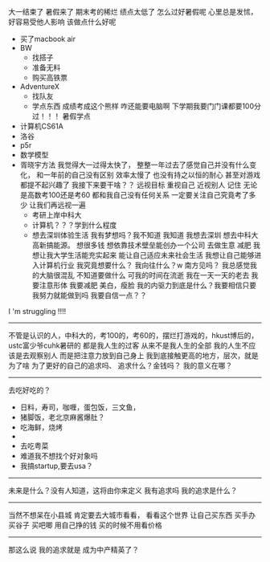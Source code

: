 大一结束了
暑假来了
期末考的稀烂
绩点太低了
怎么过好暑假呢
心里总是发怵，好容易受他人影响
该做点什么好呢
- 买了macbook air
- BW
	- 找搭子
	- 准备无料
	- 购买高铁票
- AdventureX
	 - 找队友
	 - 学点东西
成绩考成这个熊样
咋还能要电脑啊
下学期我要门门课都要100分过！！！
暑假学点
- 计算机CS61A
- 洛谷
- p5r
- 数学模型
- 胥晓宇方法
我觉得大一过得太快了，
整整一年过去了感觉自己并没有什么变化，
和一年前的自己没有区别
效率太慢了
也没有持之以恒的耐心
甚至对游戏都提不起兴趣了
我接下来要干啥？？
远视目标
重视自己
近视别人
记住
无论是高数考100还是考60
都和我自己没有任何关系
一定要关注自己究竟考了多少
让我们再远视一遍
	- 考研上岸中科大
	- 计算机？？？学到什么程度
	- 想去深圳体验生活
我有梦想吗？我不知道
我知道
我想去深圳
想去中科大高新搞能源。
想很多钱
想依靠技术壁垒能创办一个公司
去做生意
减肥
我想让我大学生活能充实起来
能让自己适应未来社会生活
我想让自己能够进入计算机行业
我究竟想要什么？
我向往什么？w
南方见吗？
我总感觉我的大脑很混乱
不知道要做什么
可我的时间在流逝
我在一天一天的老去
我要注意形体
我要减肥
美白，瘦脸
我的内驱力到底是什么？我要相信只要我努力就能做到吗
我要自信一点？？

I 'm struggling !!!!

---

不管是认识的人，中科大的，考100的，考60的，摆烂打游戏的，hkust博后的，ustc富少爷cuhk暑研的
都是我人生的过客
从来不是我人生的全部
我的人生不应该是去观察别人
而是把注意力放到自己身上
我到底接触更高的地方，层次，就是为了啥
为了更好的自己的追求吗、
追求什么？金钱吗？
我的意义在哪？

---

去吃好吃的？
- 日料，寿司，咖喱，蛋包饭，三文鱼，
- 猪脚饭，老北京麻酱爆肚？
- 吃海鲜，烧烤
- 
- 去吃粤菜
- 难道我不想找个好对象吗
- 我搞startup,要去usa？

--- 
未来是什么？没有人知道，这将由你来定义
我有追求吗
我的追求是什么？

--- 
当然不想呆在小县城
肯定要去大城市看看，
看看这个世界
让自己买东西
买手办
买谷子
买吧唧
用自己挣的钱
买的时候不用看价格

---
那这么说
我的追求就是
成为中产精英了？

